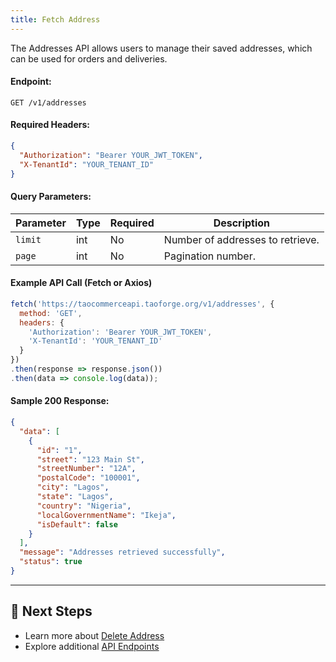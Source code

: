 ```yaml
---
title: Fetch Address
---
```


The Addresses API allows users to manage their saved addresses, which can be used for orders and deliveries.

#### **Endpoint:**
`GET /v1/addresses`

#### **Required Headers:**
```json
{
  "Authorization": "Bearer YOUR_JWT_TOKEN",
  "X-TenantId": "YOUR_TENANT_ID"
}
```

#### **Query Parameters:**
| Parameter | Type | Required | Description |
|-----------|------|----------|-------------|
| `limit`   | int  | No       | Number of addresses to retrieve. |
| `page`    | int  | No       | Pagination number. |

#### **Example API Call (Fetch or Axios)**
```javascript
fetch('https://taocommerceapi.taoforge.org/v1/addresses', {
  method: 'GET',
  headers: {
    'Authorization': 'Bearer YOUR_JWT_TOKEN',
    'X-TenantId': 'YOUR_TENANT_ID'
  }
})
.then(response => response.json())
.then(data => console.log(data));
```

#### **Sample 200 Response:**
```json
{
  "data": [
    {
      "id": "1",
      "street": "123 Main St",
      "streetNumber": "12A",
      "postalCode": "100001",
      "city": "Lagos",
      "state": "Lagos",
      "country": "Nigeria",
      "localGovernmentName": "Ikeja",
      "isDefault": false
    }
  ],
  "message": "Addresses retrieved successfully",
  "status": true
}
```

---

## 🔗 Next Steps
- Learn more about [Delete Address](delete-address.md)
- Explore additional [API Endpoints](../../v1-endpoints/README.md)
